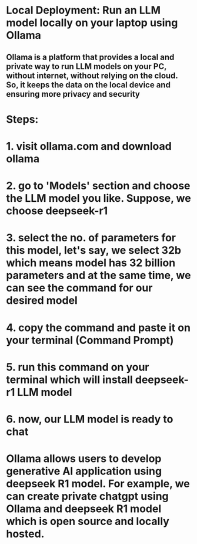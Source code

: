 # Local Deployment: Run an LLM model locally on your laptop using Ollama
## Ollama is a platform that provides a local and private way to run LLM models on your PC, without internet, without relying on the cloud. So, it keeps the data on the local device and ensuring more privacy and security

# Steps:
# 1. visit ollama.com and download ollama 
# 2. go to 'Models' section and choose the LLM model you like. Suppose, we choose deepseek-r1 
# 3. select the no. of parameters for this model, let's say, we select 32b which means model has 32 billion parameters and at the same time, we can see the command for our desired model
# 4. copy the command and paste it on your terminal (Command Prompt)
# 5. run this command on your terminal which will install deepseek-r1 LLM model 
# 6. now, our LLM model is ready to chat 

# Ollama allows users to develop generative AI application using deepseek R1 model. For example, we can create private chatgpt using Ollama and deepseek R1 model which is open source and locally hosted. 
